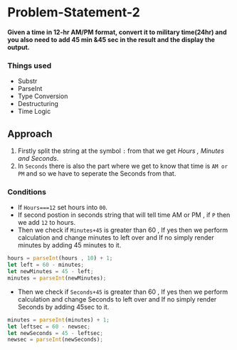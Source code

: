 # Problem-Statement-2
**Given a time in 12-hr AM/PM format, convert it to military time(24hr) and you also need to add 45 
min &45 sec in the result and the display the output.**

### Things used
- Substr
- ParseInt
- Type Conversion
- Destructuring
- Time Logic

## Approach
1. Firstly split the string at the symbol `:` from that we get *Hours , Minutes and Seconds*.
2. In `Seconds` there is also the part where we get to know that time is `AM or PM` and so we have to seperate the Seconds from that.
### Conditions
  - If `Hours===12` set hours into `00`.
  - If second postion in seconds string that will tell time AM or PM , if `P` then we add `12` to hours.
- Then we check if `Minutes+45` is greater than 60 , If yes then we perform calculation and change minutes to left over and If no simply render minutes by adding 45 minutes to it.
```js
hours = parseInt(hours , 10) + 1;
let left = 60 - minutes;        
let newMinutes = 45 - left;
minutes = parseInt(newMinutes);
```
- Then we check if `Seconds+45` is greater than 60 , If yes then we perform calculation and change Seconds to left over and If no simply render Seconds by adding 45sec to it.
```js
minutes = parseInt(minutes) + 1;
let leftsec = 60 - newsec;
let newSeconds = 45 - leftsec;
newsec = parseInt(newSeconds);
```
